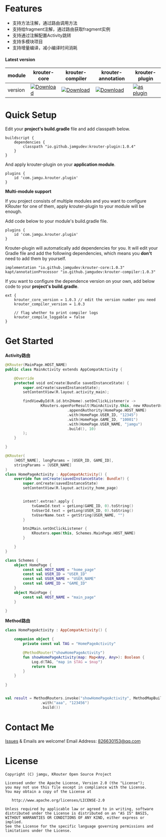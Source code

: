 
# Features

- 支持方法注解，通过路由调用方法
- 支持给fragment注解，通过路由获取fragment实例
- 支持通过注解配置Activity跳转
- 支持多模块项目
- 支持增量编译，减小编译时间消耗

#### Latest version

module|krouter-core|krouter-compiler|krouter-annotation|krouter-plugin
---|---|---|---|---
version|[![Download](https://img.shields.io/badge/krouter--core-v1.0.3-brightgreen)](https://search.maven.org/artifact/io.github.jamgudev/krouter-core/1.0.3/aar)|[![Download](https://img.shields.io/badge/krouter--compiler-v1.0.3-brightgreen)](https://search.maven.org/artifact/io.github.jamgudev/krouter-compiler/1.0.3/jar)|[![Download](https://img.shields.io/badge/krouter--annotation-v1.0.2-brightgreen)](https://search.maven.org/artifact/io.github.jamgudev/krouter-annotation/1.0.2/jar)|[![as plugin](https://img.shields.io/badge/krouter--plugin-v1.0.4-brightgreen)](https://search.maven.org/artifact/io.github.jamgudev/krouter-plugin/1.0.4/jar)

# Quick Setup

Edit your **project's build.gradle** file and add classpath below.

```
buildscript {
    dependencies {
        classpath "io.github.jamgudev:krouter-plugin:1.0.4"
    }
}
```

And apply krouter-plugin on your **application module**.

```
plugins {
    id 'com.jamgu.krouter.plugin'
}
```

**Multi-module support**

If you project consists of multiple modules and you want to configure KRouter for one of them, apply krouter-plugin to your module will be enough.

Add code below to your module's build.gradle file.

```
plugins {
    id 'com.jamgu.krouter.plugin'
}
```

Krouter-plugin will automatically add dependencies for you. It will edit your Gradle file and add the following dependencies, which means you **don't** need to add them by yourself.

```
implementation "io.github.jamgudev:krouter-core:1.0.3"
kapt/annotationProcessor "io.github.jamgudev:krouter-compiler:1.0.3"
```

If you want to configure the dependence version on your own, add below code to your **project's build.gradle**.

```
ext {
	krouter_core_version = 1.0.3 // edit the version number you need
	krouter_compiler_version = 1.0.3
	
	// flag whether to print compiler logs 
	krouter_compile_loggable = false
}
```

# Get Started

**Activity路由**

```kotlin
@KRouter(MainPage.HOST_NAME)
public class MainActivity extends AppCompatActivity {

    @Override
    protected void onCreate(Bundle savedInstanceState) {
        super.onCreate(savedInstanceState);
        setContentView(R.layout.activity_main);

        findViewById(R.id.btn2Home).setOnClickListener(v ->
                KRouters.openForResult(MainActivity.this, new KRouterUriBuilder("helper")
                            .appendAuthority(HomePage.HOST_NAME)
                            .with(HomePage.USER_ID, "12345")
                            .with(HomePage.GAME_ID, "10001")
                            .with(HomePage.USER_NAME, "jamgu")
                            .build(), 10)
        );
    }

}

@KRouter(
    [HOST_NAME], longParams = [USER_ID, GAME_ID],
    stringParams = [USER_NAME]
)
class HomePageActivity : AppCompatActivity() {
    override fun onCreate(savedInstanceState: Bundle?) {
        super.onCreate(savedInstanceState)
        setContentView(R.layout.activity_home_page)


        intent?.extras?.apply {
            tvGameId.text = getLong(GAME_ID, 0).toString()
            tvUserId.text = getLong(USER_ID, 0).toString()
            tvUserName.text = getString(USER_NAME, "")
        }

        btn2Main.setOnClickListener {
            KRouters.open(this, Schemes.MainPage.HOST_NAME)
        }

    }
}

class Schemes {
    object HomePage {
        const val HOST_NAME = "home_page"
        const val USER_ID = "USER_ID"
        const val USER_NAME = "USER_NAME"
        const val GAME_ID = "GAME_ID"
    }
    object MainPage {
        const val HOST_NAME = "main_page"
    }

}
```

**Method路由**

```kotlin
class HomePageActivity : AppCompatActivity() {

    companion object {
        private const val TAG = "HomePageActivity"

        @MethodRouter("showHomePageActivity")
        fun showHomePageActivity(map: Map<Any, Any>): Boolean {
            Log.d(TAG, "map in $TAG = $map")
            return true
        }
    }
    
}


val result = MethodRouters.invoke("showHomePageActivity", MethodMapBuilder()
                .with("aaa", "123456")
                .build())
```

# Contact Me

[Issues](https://github.com/jamgudev/KRouter/issues) & Emails are welcome!
Email Address: 826630153@qq.com

# License

``````
Copyright (C) jamgu, KRouter Open Source Project

Licensed under the Apache License, Version 2.0 (the "License");
you may not use this file except in compliance with the License.
You may obtain a copy of the License at

   http://www.apache.org/licenses/LICENSE-2.0

Unless required by applicable law or agreed to in writing, software
distributed under the License is distributed on an "AS IS" BASIS,
WITHOUT WARRANTIES OR CONDITIONS OF ANY KIND, either express or implied.
See the License for the specific language governing permissions and
limitations under the License.
``````

